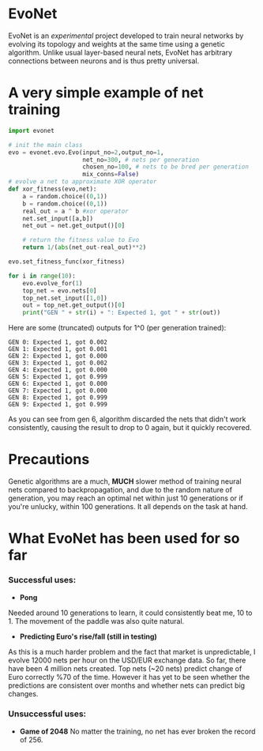 # EvoNet
EvoNet is an *experimental* project developed to train neural networks by evolving its topology and weights at the same time using a genetic algorithm.
Unlike usual layer-based neural nets, EvoNet has arbitrary connections between neurons and is thus pretty universal.  

# A very simple example of net training
```python
import evonet

# init the main class
evo = evonet.evo.Evo(input_no=2,output_no=1,
                     net_no=300, # nets per generation
                     chosen_no=100, # nets to be bred per generation
                     mix_conns=False)
# evolve a net to approximate XOR operator
def xor_fitness(evo,net):
    a = random.choice((0,1))
    b = random.choice((0,1))
    real_out = a ^ b #xor operator
    net.set_input([a,b])
    net_out = net.get_output()[0]

    # return the fitness value to Evo
    return 1/(abs(net_out-real_out)**2)

evo.set_fitness_func(xor_fitness)

for i in range(10):
    evo.evolve_for(1)
    top_net = evo.nets[0]
    top_net.set_input([1,0])
    out = top_net.get_output()[0]
    print("GEN " + str(i) + ": Expected 1, got " + str(out))
```

Here are some (truncated) outputs for 1^0 (per generation trained):
```
GEN 0: Expected 1, got 0.002
GEN 1: Expected 1, got 0.001
GEN 2: Expected 1, got 0.000
GEN 3: Expected 1, got 0.002
GEN 4: Expected 1, got 0.000
GEN 5: Expected 1, got 0.999
GEN 6: Expected 1, got 0.000
GEN 7: Expected 1, got 0.000
GEN 8: Expected 1, got 0.999
GEN 9: Expected 1, got 0.999
```
As you can see from gen 6, algorithm discarded the nets that didn't work consistently, causing the result to drop to 0 again, but it quickly recovered.

# Precautions
Genetic algorithms are a much, **MUCH** slower method of training neural nets compared to backpropagation, and due to the random nature of generation, you may reach an optimal net within just 10 generations or if you're unlucky, within 100 generations. It all depends on the task at hand.

# What EvoNet has been used for so far
### Successful uses:
* **Pong**

Needed around 10 generations to learn, it could consistently beat me, 10 to 1.
The movement of the paddle was also quite natural.

* **Predicting Euro's rise/fall (still in testing)**

As this is a much harder problem and the fact that market is unpredictable, I evolve 12000 nets per hour on the USD/EUR exchange data. So far, there have been 4 million nets created. Top nets (~20 nets) predict change of Euro correctly %70 of the time. However it has yet to be seen whether the predictions are consistent over months and whether nets can predict big changes.

### Unsuccessful uses:
* **Game of 2048**
No matter the training, no net has ever broken the record of 256.
